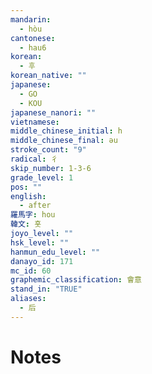 ```yaml
---
mandarin:
  - hòu
cantonese:
  - hau6
korean:
  - 후
korean_native: ""
japanese:
  - GO
  - KOU
japanese_nanori: ""
vietnamese:
middle_chinese_initial: h
middle_chinese_final: əu
stroke_count: "9"
radical: 彳
skip_number: 1-3-6
grade_level: 1
pos: ""
english:
  - after
羅馬字: hou
韓文: 홋
joyo_level: ""
hsk_level: ""
hanmun_edu_level: ""
danayo_id: 171
mc_id: 60
graphemic_classification: 會意
stand_in: "TRUE"
aliases:
  - 后
---
```


# Notes
